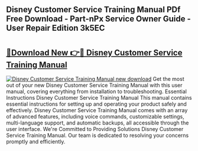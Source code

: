 ## Disney Customer Service Training Manual PDf Free Download - Part-nPx Service Owner Guide - User Repair Edition 3k5EC

# <h2><a href="http://bc25768.oget.top/?id=Disney+Customer+Service+Training+Manual">🔗Download New 👉🔴 Disney Customer Service Training Manual</a></h2>

[![Disney Customer Service Training Manual new download](https://i.imgur.com/5g1atiW.png)](http://bc25768.oget.top/?id=Disney+Customer+Service+Training+Manual)
Get the most out of your new Disney Customer Service Training Manual with this user manual, covering everything from installation to troubleshooting. Essential Instructions Disney Customer Service Training Manual This manual contains essential instructions for setting up and operating your product safely and effectively. Disney Customer Service Training Manual comes with an array of advanced features, including voice commands, customizable settings, multi-language support, and automatic backups, all accessible through the user interface. We're Committed to Providing Solutions Disney Customer Service Training Manual. Our team is dedicated to resolving your concerns promptly and efficiently.
